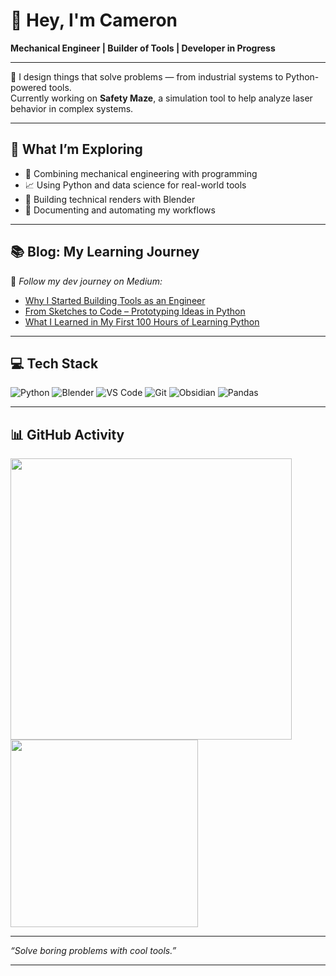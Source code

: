 # 👋 Hey, I'm Cameron  
**Mechanical Engineer | Builder of Tools | Developer in Progress**

---

🔧 I design things that solve problems — from industrial systems to Python-powered tools.  
Currently working on **Safety Maze**, a simulation tool to help analyze laser behavior in complex systems.

---

## 🚀 What I’m Exploring

- 🧠 Combining mechanical engineering with programming
- 📈 Using Python and data science for real-world tools
- 🎨 Building technical renders with Blender
- 🧰 Documenting and automating my workflows

---

## 📚 Blog: My Learning Journey

📝 _Follow my dev journey on Medium:_

- [Why I Started Building Tools as an Engineer](https://medium.com/@yourname/why-tools)
- [From Sketches to Code – Prototyping Ideas in Python](https://medium.com/@yourname/sketches-to-code)
- [What I Learned in My First 100 Hours of Learning Python](https://medium.com/@yourname/100-hours-python)

---

## 💻 Tech Stack

![Python](https://img.shields.io/badge/Python-3776AB?style=flat-square&logo=python&logoColor=white)
![Blender](https://img.shields.io/badge/Blender-F5792A?style=flat-square&logo=blender&logoColor=white)
![VS Code](https://img.shields.io/badge/VS%20Code-007ACC?style=flat-square&logo=visual-studio-code&logoColor=white)
![Git](https://img.shields.io/badge/Git-F05032?style=flat-square&logo=git&logoColor=white)
![Obsidian](https://img.shields.io/badge/Obsidian-483699?style=flat-square&logo=obsidian&logoColor=white)
![Pandas](https://img.shields.io/badge/Pandas-150458?style=flat-square&logo=pandas&logoColor=white)

---

## 📊 GitHub Activity

<img src="https://github-readme-stats.vercel.app/api?username=cameron-bartholome&show_icons=true&theme=tokyonight" width="450"/>
<img src="https://github-readme-stats.vercel.app/api/top-langs/?username=cameron-bartholome&layout=compact&theme=tokyonight" width="300"/>

---

_“Solve boring problems with cool tools.”_

---

